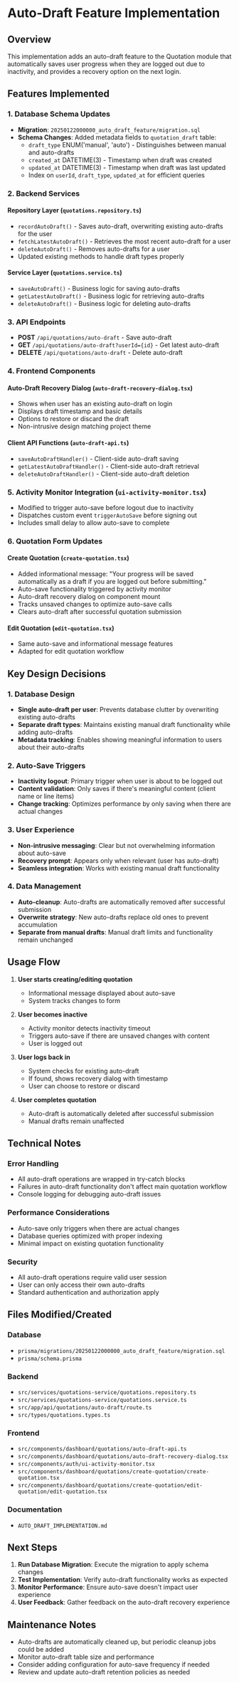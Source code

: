 # Auto-Draft Feature Implementation

## Overview
This implementation adds an auto-draft feature to the Quotation module that automatically saves user progress when they are logged out due to inactivity, and provides a recovery option on the next login.

## Features Implemented

### 1. Database Schema Updates
- **Migration**: `20250122000000_auto_draft_feature/migration.sql`
- **Schema Changes**: Added metadata fields to `quotation_draft` table:
  - `draft_type` ENUM('manual', 'auto') - Distinguishes between manual and auto-drafts
  - `created_at` DATETIME(3) - Timestamp when draft was created
  - `updated_at` DATETIME(3) - Timestamp when draft was last updated
  - Index on `userId`, `draft_type`, `updated_at` for efficient queries

### 2. Backend Services

#### Repository Layer (`quotations.repository.ts`)
- `recordAutoDraft()` - Saves auto-draft, overwriting existing auto-drafts for the user
- `fetchLatestAutoDraft()` - Retrieves the most recent auto-draft for a user
- `deleteAutoDraft()` - Removes auto-drafts for a user
- Updated existing methods to handle draft types properly

#### Service Layer (`quotations.service.ts`)
- `saveAutoDraft()` - Business logic for saving auto-drafts
- `getLatestAutoDraft()` - Business logic for retrieving auto-drafts
- `deleteAutoDraft()` - Business logic for deleting auto-drafts

### 3. API Endpoints
- **POST** `/api/quotations/auto-draft` - Save auto-draft
- **GET** `/api/quotations/auto-draft?userId={id}` - Get latest auto-draft
- **DELETE** `/api/quotations/auto-draft` - Delete auto-draft

### 4. Frontend Components

#### Auto-Draft Recovery Dialog (`auto-draft-recovery-dialog.tsx`)
- Shows when user has an existing auto-draft on login
- Displays draft timestamp and basic details
- Options to restore or discard the draft
- Non-intrusive design matching project theme

#### Client API Functions (`auto-draft-api.ts`)
- `saveAutoDraftHandler()` - Client-side auto-draft saving
- `getLatestAutoDraftHandler()` - Client-side auto-draft retrieval
- `deleteAutoDraftHandler()` - Client-side auto-draft deletion

### 5. Activity Monitor Integration (`ui-activity-monitor.tsx`)
- Modified to trigger auto-save before logout due to inactivity
- Dispatches custom event `triggerAutoSave` before signing out
- Includes small delay to allow auto-save to complete

### 6. Quotation Form Updates

#### Create Quotation (`create-quotation.tsx`)
- Added informational message: "Your progress will be saved automatically as a draft if you are logged out before submitting."
- Auto-save functionality triggered by activity monitor
- Auto-draft recovery dialog on component mount
- Tracks unsaved changes to optimize auto-save calls
- Clears auto-draft after successful quotation submission

#### Edit Quotation (`edit-quotation.tsx`)
- Same auto-save and informational message features
- Adapted for edit quotation workflow

## Key Design Decisions

### 1. Database Design
- **Single auto-draft per user**: Prevents database clutter by overwriting existing auto-drafts
- **Separate draft types**: Maintains existing manual draft functionality while adding auto-drafts
- **Metadata tracking**: Enables showing meaningful information to users about their auto-drafts

### 2. Auto-Save Triggers
- **Inactivity logout**: Primary trigger when user is about to be logged out
- **Content validation**: Only saves if there's meaningful content (client name or line items)
- **Change tracking**: Optimizes performance by only saving when there are actual changes

### 3. User Experience
- **Non-intrusive messaging**: Clear but not overwhelming information about auto-save
- **Recovery prompt**: Appears only when relevant (user has auto-draft)
- **Seamless integration**: Works with existing manual draft functionality

### 4. Data Management
- **Auto-cleanup**: Auto-drafts are automatically removed after successful submission
- **Overwrite strategy**: New auto-drafts replace old ones to prevent accumulation
- **Separate from manual drafts**: Manual draft limits and functionality remain unchanged

## Usage Flow

1. **User starts creating/editing quotation**
   - Informational message displayed about auto-save
   - System tracks changes to form

2. **User becomes inactive**
   - Activity monitor detects inactivity timeout
   - Triggers auto-save if there are unsaved changes with content
   - User is logged out

3. **User logs back in**
   - System checks for existing auto-draft
   - If found, shows recovery dialog with timestamp
   - User can choose to restore or discard

4. **User completes quotation**
   - Auto-draft is automatically deleted after successful submission
   - Manual drafts remain unaffected

## Technical Notes

### Error Handling
- All auto-draft operations are wrapped in try-catch blocks
- Failures in auto-draft functionality don't affect main quotation workflow
- Console logging for debugging auto-draft issues

### Performance Considerations
- Auto-save only triggers when there are actual changes
- Database queries optimized with proper indexing
- Minimal impact on existing quotation functionality

### Security
- All auto-draft operations require valid user session
- User can only access their own auto-drafts
- Standard authentication and authorization apply

## Files Modified/Created

### Database
- `prisma/migrations/20250122000000_auto_draft_feature/migration.sql`
- `prisma/schema.prisma`

### Backend
- `src/services/quotations-service/quotations.repository.ts`
- `src/services/quotations-service/quotations.service.ts`
- `src/app/api/quotations/auto-draft/route.ts`
- `src/types/quotations.types.ts`

### Frontend
- `src/components/dashboard/quotations/auto-draft-api.ts`
- `src/components/dashboard/quotations/auto-draft-recovery-dialog.tsx`
- `src/components/auth/ui-activity-monitor.tsx`
- `src/components/dashboard/quotations/create-quotation/create-quotation.tsx`
- `src/components/dashboard/quotations/create-quotation/edit-quotation/edit-quotation.tsx`

### Documentation
- `AUTO_DRAFT_IMPLEMENTATION.md`

## Next Steps

1. **Run Database Migration**: Execute the migration to apply schema changes
2. **Test Implementation**: Verify auto-draft functionality works as expected
3. **Monitor Performance**: Ensure auto-save doesn't impact user experience
4. **User Feedback**: Gather feedback on the auto-draft recovery experience

## Maintenance Notes

- Auto-drafts are automatically cleaned up, but periodic cleanup jobs could be added
- Monitor auto-draft table size and performance
- Consider adding configuration for auto-save frequency if needed
- Review and update auto-draft retention policies as needed